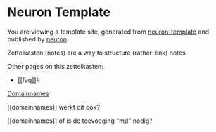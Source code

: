 # Neuron Template

You are viewing a template site, generated from [neuron-template](https://github.com/srid/neuron-template) and published by [neuron](https://neuron.zettel.page/).

Zettelkasten (notes) are a way to structure (rather: link) notes.

Other pages on this zettelkasten:

- [[faq]]#

[Domainnames](https://jan-ru.github.io/zettelkasten/domainnames)

[[domainnames]] werkt dit ook?

[[domainnames]] of is de toevoeging "md" nodig?
